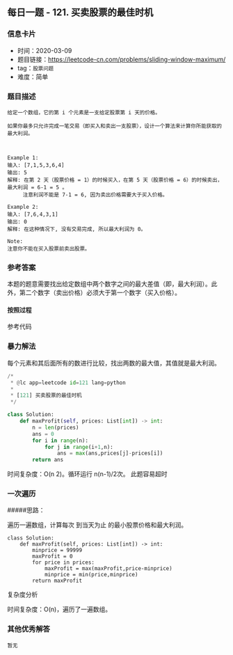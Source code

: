 ## 每日一题 - 121. 买卖股票的最佳时机

### 信息卡片

- 时间：2020-03-09
- 题目链接：https://leetcode-cn.com/problems/sliding-window-maximum/
- tag：`股票问题`  
- 难度：简单

### 题目描述

```
给定一个数组，它的第 i 个元素是一支给定股票第 i 天的价格。

如果你最多只允许完成一笔交易（即买入和卖出一支股票），设计一个算法来计算你所能获取的最大利润。



Example 1:
输入: [7,1,5,3,6,4]
输出: 5
解释: 在第 2 天（股票价格 = 1）的时候买入，在第 5 天（股票价格 = 6）的时候卖出，最大利润 = 6-1 = 5 。
     注意利润不能是 7-1 = 6, 因为卖出价格需要大于买入价格。

Example 2:
输入: [7,6,4,3,1]
输出: 0
解释: 在这种情况下, 没有交易完成, 所以最大利润为 0。

Note:
注意你不能在买入股票前卖出股票。

```

### 参考答案

 本题的题意需要找出给定数组中两个数字之间的最大差值（即，最大利润）。此外，第二个数字（卖出价格）必须大于第一个数字（买入价格）。


#### 按照过程

参考代码

### 暴力解法

每个元素和其后面所有的数进行比较，找出两数的最大值，其值就是最大利润。


```python
/*
 * @lc app=leetcode id=121 lang=python
 *
 * [121] 买卖股票的最佳时机
 */

class Solution:
    def maxProfit(self, prices: List[int]) -> int:
        n = len(prices)
        ans = 0
        for i in range(n):
            for j in range(i+1,n):
                ans = max(ans,prices[j]-prices[i])
        return ans

```
时间复杂度：O(n 2)。循环运行  n(n-1)/2次。 此题容易超时



### 一次遍历

#####思路：

遍历一遍数组，计算每次 到当天为止 的最小股票价格和最大利润。

```
class Solution:
    def maxProfit(self, prices: List[int]) -> int:
        minprice = 99999
        maxProfit = 0
        for price in prices:
            maxProfit = max(maxProfit,price-minprice)
            minprice = min(price,minprice)
        return maxProfit

```

复杂度分析

时间复杂度：O(n)，遍历了一遍数组。



### 其他优秀解答
```
暂无
```



